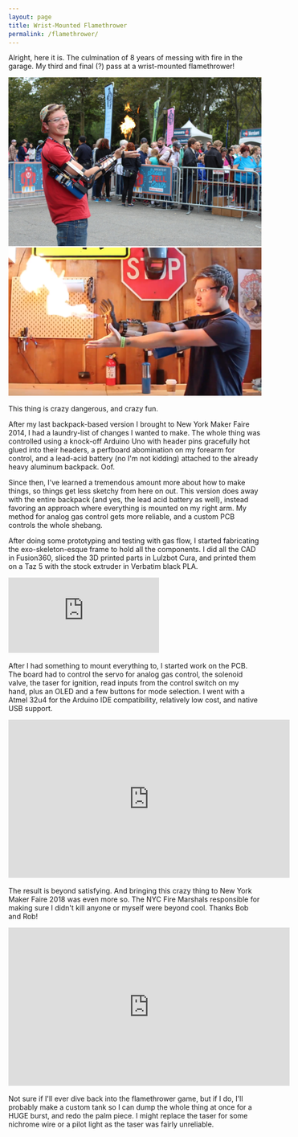 ```yaml
---
layout: page
title: Wrist-Mounted Flamethrower
permalink: /flamethrower/
---
```


Alright, here it is. The culmination of 8 years of messing with fire in the garage. My third and final (?) pass at a wrist-mounted flamethrower!

![](/assets/ft1.jpg)
![](/assets/ft2.png)

This thing is crazy dangerous, and crazy fun.

After my last backpack-based version I brought to New York Maker Faire 2014, I had a laundry-list of changes I wanted to make. The whole thing was controlled using a knock-off Arduino Uno with header pins gracefully hot glued into their headers, a perfboard abomination on my forearm for control, and a lead-acid battery (no I'm not kidding) attached to the already heavy aluminum backpack. Oof.

Since then, I've learned a tremendous amount more about how to make things, so things get less sketchy from here on out. This version does away with the entire backpack (and yes, the lead acid battery as well), instead favoring an approach where everything is mounted on my right arm. My method for analog gas control gets more reliable, and a custom PCB controls the whole shebang.

After doing some prototyping and testing with gas flow, I started fabricating the exo-skeleton-esque frame to hold all the components. I did all the CAD in Fusion360, sliced the 3D printed parts in Lulzbot Cura, and printed them on a Taz 5 with the stock extruder in Verbatim black PLA.

<iframe class="video" src="https://www.youtube.com/embed/wXYVUBZqZuk" frameborder="0" allowfullscreen="allowfullscreen"></iframe>

After I had something to mount everything to, I started work on the PCB. The board had to control the servo for analog gas control, the solenoid valve, the taser for ignition, read inputs from the control switch on my hand, plus an OLED and a few buttons for mode selection. I went with a Atmel 32u4 for the Arduino IDE compatibility, relatively low cost, and native USB support.

<iframe class="video" src="https://www.youtube.com/embed/nJoeJ7d_UbU" width="560" height="315" frameborder="0" allowfullscreen="allowfullscreen"></iframe>

The result is beyond satisfying. And bringing this crazy thing to New York Maker Faire 2018 was even more so. The NYC Fire Marshals responsible for making sure I didn't kill anyone or myself were beyond cool. Thanks Bob and Rob!

<iframe class="video" src="https://www.youtube.com/embed/A_SFpVtnvXI" width="560" height="315" frameborder="0" allowfullscreen="allowfullscreen"></iframe>

Not sure if I'll ever dive back into the flamethrower game, but if I do, I'll probably make a custom tank so I can dump the whole thing at once for a HUGE burst, and redo the palm piece. I might replace the taser for some nichrome wire or a pilot light as the taser was fairly unreliable.